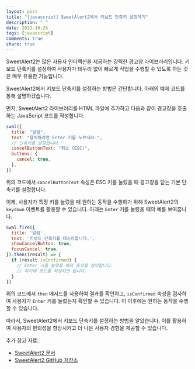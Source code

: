 ```yaml
---
layout: post
title: "[javascript] SweetAlert2에서 키보드 단축키 설정하기"
description: " "
date: 2023-10-26
tags: [javascript]
comments: true
share: true
---
```


SweetAlert2는 많은 사용자 인터랙션을 제공하는 강력한 경고창 라이브러리입니다. 키보드 단축키를 설정하여 사용자가 테두리 없이 빠르게 작업을 수행할 수 있도록 하는 것은 매우 유용한 기능입니다.

SweetAlert2에서 키보드 단축키를 설정하는 방법은 간단합니다. 아래의 예제 코드를 통해 설명하겠습니다.

먼저, SweetAlert2 라이브러리를 HTML 파일에 추가하고 다음과 같이 경고창을 호출하는 JavaScript 코드를 작성합니다.

```javascript
swal({
  title: "알림",
  text: "클릭하려면 Enter 키를 누르세요.",
  // 단축키를 설정합니다.
  cancelButtonText: "취소 (ESC)",
  buttons: {
    cancel: true,
  },
})
```

위의 코드에서 `cancelButtonText` 속성은 ESC 키를 눌렀을 때 경고창을 닫는 기본 단축키를 설정합니다.

이제, 사용자가 특정 키를 눌렀을 때 원하는 동작을 수행하기 위해 SweetAlert2의 `keydown` 이벤트를 활용할 수 있습니다. 아래는 `Enter` 키를 눌렀을 때의 예를 보여줍니다.

```javascript
Swal.fire({
  title: '알림',
  text: '키보드 단축키를 테스트합니다.',
  showCancelButton: true,
  focusCancel: true,
}).then((result) => {
  if (result.isConfirmed) {
    // Enter 키를 눌렀을 때의 동작을 정의합니다.
    // 여기에 코드를 작성하면 됩니다.
  }
})
```

위의 코드에서 `then` 메서드를 사용하여 결과를 확인하고, `isConfirmed` 속성을 검사하여 사용자가 `Enter` 키를 눌렀는지 확인할 수 있습니다. 이 이후에는 원하는 동작을 수행할 수 있습니다.

따라서, SweetAlert2에서 키보드 단축키를 설정하는 방법을 알았습니다. 이를 활용하여 사용자의 편의성을 향상시키고 더 나은 사용자 경험을 제공할 수 있습니다.

추가 참고 자료:
- [SweetAlert2 문서](https://sweetalert2.github.io/)
- [SweetAlert2 GitHub 저장소](https://github.com/sweetalert2/sweetalert2)